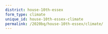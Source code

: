 ```yaml
---
district: house-10th-essex
form_type: climate
unique_id: house-10th-essex-climate
permalink: /2020bq/house-10th-essex/climate/
---
```

